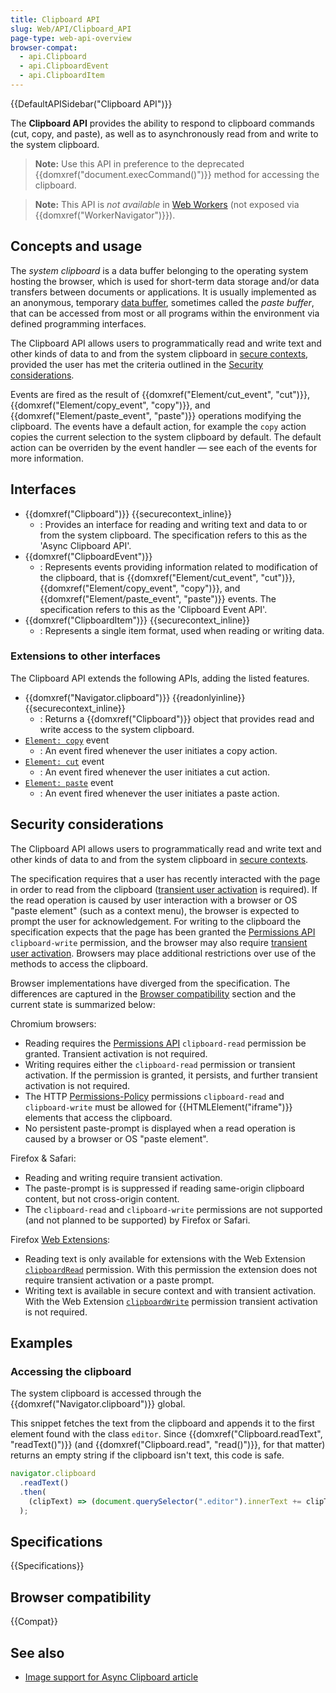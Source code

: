 ```yaml
---
title: Clipboard API
slug: Web/API/Clipboard_API
page-type: web-api-overview
browser-compat:
  - api.Clipboard
  - api.ClipboardEvent
  - api.ClipboardItem
---
```


{{DefaultAPISidebar("Clipboard API")}}

The **Clipboard API** provides the ability to respond to clipboard commands (cut, copy, and paste), as well as to asynchronously read from and write to the system clipboard.

> **Note:** Use this API in preference to the deprecated {{domxref("document.execCommand()")}} method for accessing the clipboard.

> **Note:** This API is _not available_ in [Web Workers](/en-US/docs/Web/API/Web_Workers_API) (not exposed via {{domxref("WorkerNavigator")}}).

## Concepts and usage

The _system clipboard_ is a data buffer belonging to the operating system hosting the browser, which is used for short-term data storage and/or data transfers between documents or applications.
It is usually implemented as an anonymous, temporary [data buffer](https://en.wikipedia.org/wiki/Data_buffer), sometimes called the _paste buffer_, that can be accessed from most or all programs within the environment via defined programming interfaces.

The Clipboard API allows users to programmatically read and write text and other kinds of data to and from the system clipboard in [secure contexts](/en-US/docs/Web/Security/Secure_Contexts), provided the user has met the criteria outlined in the [Security considerations](#security-considerations).

Events are fired as the result of {{domxref("Element/cut_event", "cut")}}, {{domxref("Element/copy_event", "copy")}}, and {{domxref("Element/paste_event", "paste")}} operations modifying the clipboard.
The events have a default action, for example the `copy` action copies the current selection to the system clipboard by default.
The default action can be overriden by the event handler — see each of the events for more information.

## Interfaces

- {{domxref("Clipboard")}} {{securecontext_inline}}
  - : Provides an interface for reading and writing text and data to or from the system clipboard.
    The specification refers to this as the 'Async Clipboard API'.
- {{domxref("ClipboardEvent")}}
  - : Represents events providing information related to modification of the clipboard, that is {{domxref("Element/cut_event", "cut")}}, {{domxref("Element/copy_event", "copy")}}, and {{domxref("Element/paste_event", "paste")}} events.
    The specification refers to this as the 'Clipboard Event API'.
- {{domxref("ClipboardItem")}} {{securecontext_inline}}
  - : Represents a single item format, used when reading or writing data.

### Extensions to other interfaces

The Clipboard API extends the following APIs, adding the listed features.

- {{domxref("Navigator.clipboard")}} {{readonlyinline}} {{securecontext_inline}}
  - : Returns a {{domxref("Clipboard")}} object that provides read and write access to the system clipboard.
- [`Element: copy`](/en-US/docs/Web/API/Element/copy_event) event
  - : An event fired whenever the user initiates a copy action.
- [`Element: cut`](/en-US/docs/Web/API/Element/cut_event) event
  - : An event fired whenever the user initiates a cut action.
- [`Element: paste`](/en-US/docs/Web/API/Element/cut_event) event
  - : An event fired whenever the user initiates a paste action.

<!-- Note `Window: clipboardchange` event is in spec but not implemented -->

## Security considerations

The Clipboard API allows users to programmatically read and write text and other kinds of data to and from the system clipboard in [secure contexts](/en-US/docs/Web/Security/Secure_Contexts).

The specification requires that a user has recently interacted with the page in order to read from the clipboard ([transient user activation](/en-US/docs/Web/Security/User_activation) is required).
If the read operation is caused by user interaction with a browser or OS "paste element" (such as a context menu), the browser is expected to prompt the user for acknowledgement.
For writing to the clipboard the specification expects that the page has been granted the [Permissions API](/en-US/docs/Web/API/Permissions_API) `clipboard-write` permission, and the browser may also require [transient user activation](/en-US/docs/Web/Security/User_activation).
Browsers may place additional restrictions over use of the methods to access the clipboard.

Browser implementations have diverged from the specification.
The differences are captured in the [Browser compatibility](#browser_compatibility) section and the current state is summarized below:

Chromium browsers:

- Reading requires the [Permissions API](/en-US/docs/Web/API/Permissions_API) `clipboard-read` permission be granted.
  Transient activation is not required.
- Writing requires either the `clipboard-read` permission or transient activation.
  If the permission is granted, it persists, and further transient activation is not required.
- The HTTP [Permissions-Policy](/en-US/docs/Web/HTTP/Headers/Permissions-Policy) permissions `clipboard-read` and `clipboard-write` must be allowed for {{HTMLElement("iframe")}} elements that access the clipboard.
- No persistent paste-prompt is displayed when a read operation is caused by a browser or OS "paste element".

Firefox & Safari:

- Reading and writing require transient activation.
- The paste-prompt is is suppressed if reading same-origin clipboard content, but not cross-origin content.
- The `clipboard-read` and `clipboard-write` permissions are not supported (and not planned to be supported) by Firefox or Safari.

Firefox [Web Extensions](/en-US/docs/Mozilla/Add-ons/WebExtensions/Interact_with_the_clipboard):

- Reading text is only available for extensions with the Web Extension [`clipboardRead`](/en-US/docs/Mozilla/Add-ons/WebExtensions/manifest.json/permissions#clipboardread) permission.
  With this permission the extension does not require transient activation or a paste prompt.
- Writing text is available in secure context and with transient activation.
  With the Web Extension [`clipboardWrite`](/en-US/docs/Mozilla/Add-ons/WebExtensions/manifest.json/permissions#clipboardwrite) permission transient activation is not required.

## Examples

### Accessing the clipboard

The system clipboard is accessed through the {{domxref("Navigator.clipboard")}} global.

This snippet fetches the text from the clipboard and appends it to the first element found with the class `editor`.
Since {{domxref("Clipboard.readText", "readText()")}} (and {{domxref("Clipboard.read", "read()")}}, for that matter) returns an empty string if the clipboard isn't text, this code is safe.

```js
navigator.clipboard
  .readText()
  .then(
    (clipText) => (document.querySelector(".editor").innerText += clipText),
  );
```

## Specifications

{{Specifications}}

## Browser compatibility

{{Compat}}

## See also

- [Image support for Async Clipboard article](https://web.dev/articles/async-clipboard)
